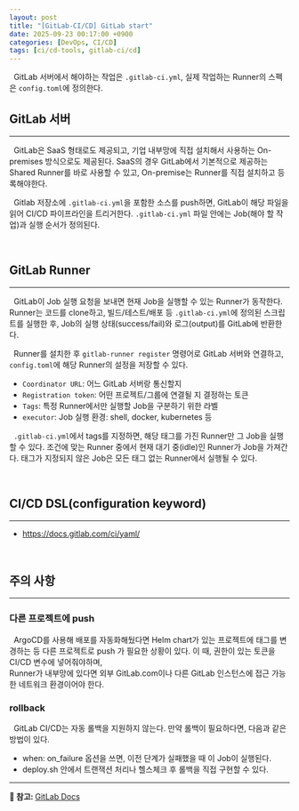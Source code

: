 ```yaml
---
layout: post  
title: "[GitLab-CI/CD] GitLab start"  
date: 2025-09-23 00:17:00 +0900
categories: [DevOps, CI/CD]
tags: [ci/cd-tools, gitlab-ci/cd]
---
```

&nbsp; GitLab 서버에서 해야하는 작업은 `.gitlab-ci.yml`, 실제 작업하는 Runner의 스펙은 `config.toml`에 정의한다.


## GitLab 서버

---
&nbsp; GitLab은 SaaS 형태로도 제공되고, 기업 내부망에 직접 설치해서 사용하는 On-premises 방식으로도 제공된다.
SaaS의 경우 GitLab에서 기본적으로 제공하는 Shared Runner를 바로 사용할 수 있고, On-premise는 Runner를 직접 설치하고 등록해야한다.

&nbsp; Gitlab 저장소에 `.gitlab-ci.yml`을 포함한 소스를 push하면, GitLab이 해당 파일을 읽어 CI/CD 파이프라인을 트리거한다.
`.gitlab-ci.yml` 파일 안에는 Job(해야 할 작업)과 실행 순서가 정의된다.

<br>

## GitLab Runner

---
&nbsp; GitLab이 Job 실행 요청을 보내면 현재 Job을 실행할 수 있는 Runner가 동작한다.
Runner는 코드를 clone하고, 빌드/테스트/배포 등 `.gitlab-ci.yml`에 정의된 스크립트를 실행한 후, 
Job의 실행 상태(success/fail)와 로그(output)를 GitLab에 반환한다.

&nbsp; Runner를 설치한 후 `gitlab-runner register` 명령어로 GitLab 서버와 연결하고, `config.toml`에 해당 Runner의 설정을 저장할 수 있다.
- `Coordinator URL`: 어느 GitLab 서버랑 통신할지
- `Registration token`: 어떤 프로젝트/그룹에 연결될 지 결정하는 토큰
- `Tags`: 특정 Runner에서만 실행할 Job을 구분하기 위한 라벨
- `executor`: Job 실행 환경: shell, docker, kubernetes 등

&nbsp; `.gitlab-ci.yml`에서 tags를 지정하면, 해당 태그를 가진 Runner만 그 Job을 실행할 수 있다.
조건에 맞는 Runner 중에서 현재 대기 중(idle)인 Runner가 Job을 가져간다.
태그가 지정되지 않은 Job은 모든 태그 없는 Runner에서 실행될 수 있다.

<br>

## CI/CD DSL(configuration keyword)

---
- https://docs.gitlab.com/ci/yaml/

<br>

## 주의 사항

---
### 다른 프로젝트에 push
&nbsp; ArgoCD를 사용해 배포를 자동화해뒀다면 Helm chart가 있는 프로젝트에 태그를 변경하는 등 다른 프로젝트로 push 가 필요한 상황이 있다.
이 때, 권한이 있는 토큰을 CI/CD 변수에 넣어줘야하며, <br>
Runner가 내부망에 있다면 외부 GitLab.com이나 다른 GitLab 인스턴스에 접근 가능한 네트워크 환경이어야 한다.

### rollback
&nbsp; GitLab CI/CD는 자동 롤백을 지원하지 않는다.
만약 롤백이 필요하다면, 다음과 같은 방법이 있다.
- when: on_failure 옵션을 쓰면, 이전 단계가 실패했을 때 이 Job이 실행된다.
- deploy.sh 안에서 트랜잭션 처리나 헬스체크 후 롤백을 직접 구현할 수 있다.

---
<p> 
  <strong>👀 참고: </strong>
  <span itemprop="keywords">
    <a href="https://docs.gitlab.com/ci" class="page__taxonomy-item p-category">GitLab Docs</a><span class="sep">&nbsp; </span>
  </span>
</p>
